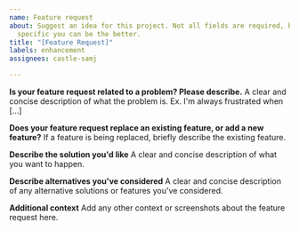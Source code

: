 ```yaml
---
name: Feature request
about: Suggest an idea for this project. Not all fields are required, but the more
  specific you can be the better.
title: "[Feature Request]"
labels: enhancement
assignees: castle-samj

---
```


**Is your feature request related to a problem? Please describe.**
A clear and concise description of what the problem is. Ex. I'm always frustrated when [...]

**Does your feature request replace an existing feature, or add a new feature?**
If a feature is being replaced, briefly describe the existing feature. 

**Describe the solution you'd like**
A clear and concise description of what you want to happen.

**Describe alternatives you've considered**
A clear and concise description of any alternative solutions or features you've considered.

**Additional context**
Add any other context or screenshots about the feature request here.
